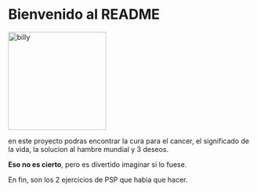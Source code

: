 <h1> Bienvenido al README </h1>

<img src="billy.png" alt="billy" width="200" height="200"/><br/>

en este proyecto podras encontrar la cura para el cancer, el significado de la vida, la solucion al hambre mundial y 3 deseos.

**Eso no es cierto**, pero es divertido imaginar si lo fuese.

En fin, son los 2 ejercicios de PSP que habia que hacer.